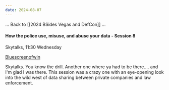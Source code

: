 ```yaml
---
date: 2024-08-07
---
```




... Back to [[2024 BSides Vegas and DefCon]] ...

#### How the police use, misuse, and abuse your data - Session 8

Skytalks, 11:30 Wednesday


[Bluescreenofwin](https://bsideslv.org/speakers#MBMB33)


Skytalks. You know the drill. Another one where ya had to be there.... and I'm glad I was there. This session was a crazy one with an eye-opening look into the wild west of data sharing between private companies and law enforcement.